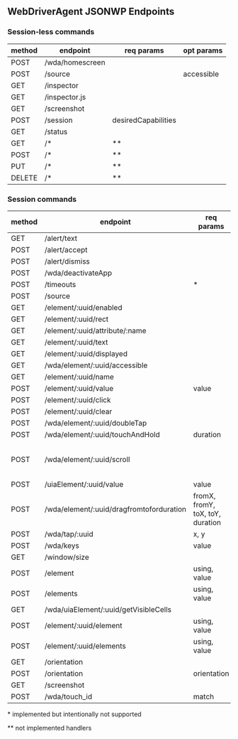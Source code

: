 ## WebDriverAgent JSONWP Endpoints

### Session-less commands

| method | endpoint                               | req params | opt params |
| ------ | -------------------------------------- | ---------- | ---------- |
| POST   | /wda/homescreen                        | | |
| POST   | /source                                | | accessible |
| GET    | /inspector                             | | |
| GET    | /inspector.js                          | | |
| GET    | /screenshot                            | | |
| POST   | /session                               | desiredCapabilities
| GET    | /status                                | | |
| GET    | /*                                     | ** | |
| POST   | /*                                     | ** | |
| PUT    | /*                                     | ** | |
| DELETE | /*                                     | ** | |


### Session commands

| method | endpoint                               | req params | opt params |
| ------ | -------------------------------------- | ---------- | ---------- |
| GET    | /alert/text                            | | |
| POST   | /alert/accept                          | | |
| POST   | /alert/dismiss                         | | |
| POST   | /wda/deactivateApp                     | | duration |
| POST   | /timeouts                              | * | |
| POST   | /source                                | | accessible |
| GET    | /element/:uuid/enabled                 | | |
| GET    | /element/:uuid/rect                    | | |
| GET    | /element/:uuid/attribute/:name         | | |
| GET    | /element/:uuid/text                    | | |
| GET    | /element/:uuid/displayed               | | |
| GET    | /wda/element/:uuid/accessible          | | |
| GET    | /element/:uuid/name                    | | |
| POST   | /element/:uuid/value                   | value | |
| POST   | /element/:uuid/click                   | | |
| POST   | /element/:uuid/clear                   | | |
| POST   | /wda/element/:uuid/doubleTap        | | |
| POST   | /wda/element/:uuid/touchAndHold     | duration | |
| POST   | /wda/element/:uuid/scroll           | | name, direction, predicateString, toVisible |
| POST   | /uiaElement/:uuid/value                | value | |
| POST   | /wda/element/:uuid/dragfromtoforduration | fromX, fromY, toX, toY, duration | |
| POST   | /wda/tap/:uuid                         | x, y | |
| POST   | /wda/keys                              | value | |
| GET    | /window/size                           | | |
| POST   | /element                               | using, value | |
| POST   | /elements                              | using, value | |
| GET    | /wda/uiaElement/:uuid/getVisibleCells  | | |
| POST   | /element/:uuid/element                 | using, value | |
| POST   | /element/:uuid/elements                | using, value | |
| GET    | /orientation                           | | |
| POST   | /orientation                           | orientation | |
| GET    | /screenshot                            | | |
| POST   | /wda/touch_id                | match | |


\* implemented but intentionally not supported

** not implemented handlers

